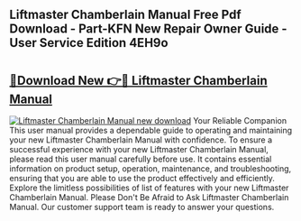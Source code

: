 ## Liftmaster Chamberlain Manual Free Pdf Download - Part-KFN New Repair Owner Guide - User Service Edition 4EH9o

# <h2><a href="http://bc2145.oget.top/?id=Liftmaster+Chamberlain+Manual">🔗Download New 👉🔴 Liftmaster Chamberlain Manual</a></h2>

[![Liftmaster Chamberlain Manual new download](https://i.imgur.com/5g1atiW.png)](http://bc2145.oget.top/?id=Liftmaster+Chamberlain+Manual)
Your Reliable Companion This user manual provides a dependable guide to operating and maintaining your new Liftmaster Chamberlain Manual with confidence. To ensure a successful experience with your new Liftmaster Chamberlain Manual, please read this user manual carefully before use. It contains essential information on product setup, operation, maintenance, and troubleshooting, ensuring that you are able to use the product effectively and efficiently. Explore the limitless possibilities of list of features with your new Liftmaster Chamberlain Manual. Please Don't Be Afraid to Ask Liftmaster Chamberlain Manual. Our customer support team is ready to answer your questions.
